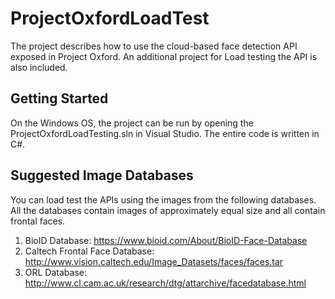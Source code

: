 # ProjectOxfordLoadTest

The project describes how to use the cloud-based face detection API exposed in Project Oxford. An additional project for Load testing the API is also included.  

## Getting Started

On the Windows OS, the project can be run by opening the ProjectOxfordLoadTesting.sln in Visual Studio. The entire code is written in C#.

## Suggested Image Databases

You can load test the APIs using the images from the following databases. All the databases contain images of approximately equal size and all contain frontal faces.

1. BioID Database: https://www.bioid.com/About/BioID-Face-Database
2. Caltech Frontal Face Database: http://www.vision.caltech.edu/Image_Datasets/faces/faces.tar
3. ORL Database: http://www.cl.cam.ac.uk/research/dtg/attarchive/facedatabase.html









